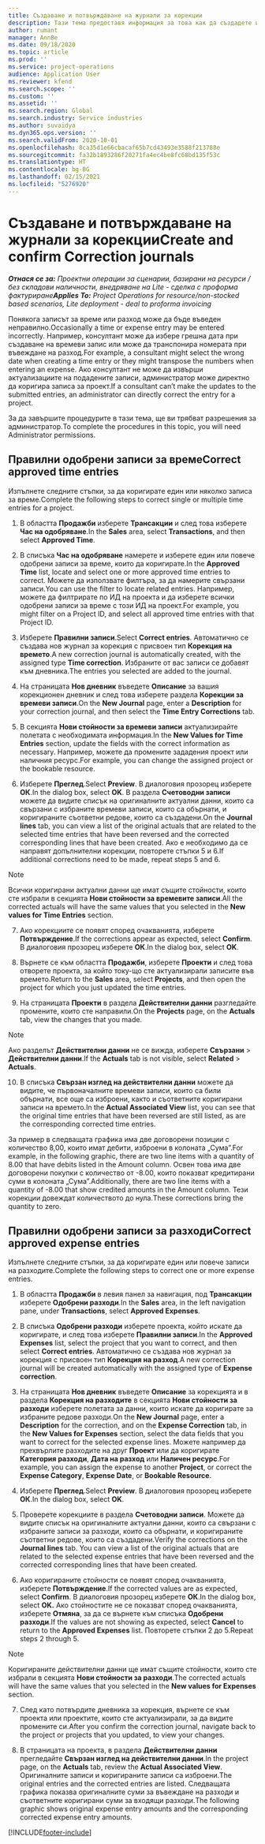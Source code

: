 ```yaml
---
title: Създаване и потвърждаване на журнали за корекции
description: Тази тема предоставя информация за това как да създадете и потвърдите журнал за корекции.
author: rumant
manager: AnnBe
ms.date: 09/18/2020
ms.topic: article
ms.prod: ''
ms.service: project-operations
audience: Application User
ms.reviewer: kfend
ms.search.scope: ''
ms.custom: ''
ms.assetid: ''
ms.search.region: Global
ms.search.industry: Service industries
ms.author: suvaidya
ms.dyn365.ops.version: ''
ms.search.validFrom: 2020-10-01
ms.openlocfilehash: 8ca35d1e66cbacaf65b7cd43493e3588f213788e
ms.sourcegitcommit: fa32b1893286f20271fa4ec4be8fc68bd135f53c
ms.translationtype: HT
ms.contentlocale: bg-BG
ms.lasthandoff: 02/15/2021
ms.locfileid: "5276920"
---
```

# <a name="create-and-confirm-correction-journals"></a><span data-ttu-id="0fe6b-103">Създаване и потвърждаване на журнали за корекции</span><span class="sxs-lookup"><span data-stu-id="0fe6b-103">Create and confirm Correction journals</span></span>

<span data-ttu-id="0fe6b-104">_**Отнася се за:** Проектни операции за сценарии, базирани на ресурси / без складови наличности, внедряване на Lite - сделка с проформа фактуриране_</span><span class="sxs-lookup"><span data-stu-id="0fe6b-104">_**Applies To:** Project Operations for resource/non-stocked based scenarios, Lite deployment - deal to proforma invoicing_</span></span>

<span data-ttu-id="0fe6b-105">Понякога записът за време или разход може да бъде въведен неправилно.</span><span class="sxs-lookup"><span data-stu-id="0fe6b-105">Occasionally a time or expense entry may be entered incorrectly.</span></span> <span data-ttu-id="0fe6b-106">Например, консултант може да избере грешна дата при създаване на времеви запис или може да транспонира номерата при въвеждане на разход.</span><span class="sxs-lookup"><span data-stu-id="0fe6b-106">For example, a consultant might select the wrong date when creating a time entry or they might transpose the numbers when entering an expense.</span></span> <span data-ttu-id="0fe6b-107">Ако консултант не може да извърши актуализациите на подадените записи, администратор може директно да коригира записа за проект.</span><span class="sxs-lookup"><span data-stu-id="0fe6b-107">If a consultant can’t make the updates to the submitted entries, an administrator can directly correct the entry for a project.</span></span>

<span data-ttu-id="0fe6b-108">За да завършите процедурите в тази тема, ще ви трябват разрешения за администратор.</span><span class="sxs-lookup"><span data-stu-id="0fe6b-108">To complete the procedures in this topic, you will need Administrator permissions.</span></span>

## <a name="correct-approved-time-entries"></a><span data-ttu-id="0fe6b-109">Правилни одобрени записи за време</span><span class="sxs-lookup"><span data-stu-id="0fe6b-109">Correct approved time entries</span></span>     

<span data-ttu-id="0fe6b-110">Изпълнете следните стъпки, за да коригирате един или няколко записа за време.</span><span class="sxs-lookup"><span data-stu-id="0fe6b-110">Complete the following steps to correct single or multiple time entries for a project.</span></span>

1. <span data-ttu-id="0fe6b-111">В областта **Продажби** изберете **Трансакции** и след това изберете **Час на одобряване**.</span><span class="sxs-lookup"><span data-stu-id="0fe6b-111">In the **Sales** area, select **Transactions**, and then select **Approved Time**.</span></span> 

2. <span data-ttu-id="0fe6b-112">В списъка **Час на одобряване** намерете и изберете един или повече одобрени записи за време, които да коригирате.</span><span class="sxs-lookup"><span data-stu-id="0fe6b-112">In the **Approved Time** list, locate and select one or more approved time entries to correct.</span></span> <span data-ttu-id="0fe6b-113">Можете да използвате филтъра, за да намерите свързани записи.</span><span class="sxs-lookup"><span data-stu-id="0fe6b-113">You can use the filter to locate related entries.</span></span> <span data-ttu-id="0fe6b-114">Например, можете да филтрирате по ИД на проекта и да изберете всички одобрени записи за време с този ИД на проект.</span><span class="sxs-lookup"><span data-stu-id="0fe6b-114">For example, you might filter on a Project ID, and select all approved time entries with that Project ID.</span></span>

3. <span data-ttu-id="0fe6b-115">Изберете **Правилни записи**.</span><span class="sxs-lookup"><span data-stu-id="0fe6b-115">Select **Correct entries**.</span></span> <span data-ttu-id="0fe6b-116">Автоматично се създава нов журнал за корекция с присвоен тип **Корекция на времето**.</span><span class="sxs-lookup"><span data-stu-id="0fe6b-116">A new correction journal is automatically created, with the assigned type **Time correction**.</span></span> <span data-ttu-id="0fe6b-117">Избраните от вас записи се добавят към дневника.</span><span class="sxs-lookup"><span data-stu-id="0fe6b-117">The entries you selected are added to the journal.</span></span> 

4. <span data-ttu-id="0fe6b-118">На страницата **Нов дневник** въведете **Описание** за вашия корекционен дневник и след това изберете раздела **Корекции за времеви записи**.</span><span class="sxs-lookup"><span data-stu-id="0fe6b-118">On the **New Journal** page, enter a **Description** for your correction journal, and then select the **Time Entry Corrections** tab.</span></span>  

5. <span data-ttu-id="0fe6b-119">В секцията **Нови стойности за времеви записи** актуализирайте полетата с необходимата информация.</span><span class="sxs-lookup"><span data-stu-id="0fe6b-119">In the **New Values for Time Entries** section, update the fields with the correct information as necessary.</span></span> <span data-ttu-id="0fe6b-120">Например, можете да промените зададения проект или наличния ресурс.</span><span class="sxs-lookup"><span data-stu-id="0fe6b-120">For example, you can change the assigned project or the bookable resource.</span></span>

6. <span data-ttu-id="0fe6b-121">Изберете **Преглед**.</span><span class="sxs-lookup"><span data-stu-id="0fe6b-121">Select **Preview**.</span></span> <span data-ttu-id="0fe6b-122">В диалоговия прозорец изберете **ОК**.</span><span class="sxs-lookup"><span data-stu-id="0fe6b-122">In the dialog box, select **OK**.</span></span> <span data-ttu-id="0fe6b-123">В раздела **Счетоводни записи** можете да видите списък на оригиналните актуални данни, които са свързани с избраните времеви записи, които са обърнати, и коригираните съответни редове, които са създадени.</span><span class="sxs-lookup"><span data-stu-id="0fe6b-123">On the **Journal lines** tab, you can view a list of the original actuals that are related to the selected time entries that have been reversed and the corrected corresponding lines that have been created.</span></span> <span data-ttu-id="0fe6b-124">Ако е необходимо да се направят допълнителни корекции, повторете стъпки 5 и 6.</span><span class="sxs-lookup"><span data-stu-id="0fe6b-124">If additional corrections need to be made, repeat steps 5 and 6.</span></span> 

> [!NOTE]
> <span data-ttu-id="0fe6b-125">Всички коригирани актуални данни ще имат същите стойности, които сте избрали в секцията **Нови стойности за времевите записи**.</span><span class="sxs-lookup"><span data-stu-id="0fe6b-125">All the corrected actuals will have the same values that you selected in the **New values for Time Entries** section.</span></span>

7. <span data-ttu-id="0fe6b-126">Ако корекциите се появят според очакванията, изберете **Потвърждение**.</span><span class="sxs-lookup"><span data-stu-id="0fe6b-126">If the corrections appear as expected, select **Confirm**.</span></span> <span data-ttu-id="0fe6b-127">В диалоговия прозорец изберете **ОК**.</span><span class="sxs-lookup"><span data-stu-id="0fe6b-127">In the dialog box, select **OK**.</span></span>

8. <span data-ttu-id="0fe6b-128">Върнете се към областта **Продажби**, изберете **Проекти** и след това отворете проекта, за който току-що сте актуализирали записите във времето.</span><span class="sxs-lookup"><span data-stu-id="0fe6b-128">Return to the **Sales** area, select **Projects**, and then open the project for which you just updated the time entries.</span></span> 

9. <span data-ttu-id="0fe6b-129">На страницата **Проекти** в раздела **Действителни данни** разгледайте промените, които сте направили.</span><span class="sxs-lookup"><span data-stu-id="0fe6b-129">On the **Projects** page, on the **Actuals** tab, view the changes that you made.</span></span> 

> [!NOTE]
> <span data-ttu-id="0fe6b-130">Ако разделът **Действителни данни** не се вижда, изберете **Свързани** > **Действителни данни**.</span><span class="sxs-lookup"><span data-stu-id="0fe6b-130">If the **Actuals** tab is not visible, select **Related** > **Actuals**.</span></span>  

10. <span data-ttu-id="0fe6b-131">В списъка **Свързан изглед на действителни данни** можете да видите, че първоначалните времеви записи, които са били обърнати, все още са изброени, както и съответните коригирани записи на времето.</span><span class="sxs-lookup"><span data-stu-id="0fe6b-131">In the **Actual Associated View** list, you can see that the original time entries that have been reversed are still listed, as are the corresponding corrected time entries.</span></span> 

<span data-ttu-id="0fe6b-132">За пример в следващата графика има две договорени позиции с количество 8,00, които имат дебити, изброени в колоната „Сума”.</span><span class="sxs-lookup"><span data-stu-id="0fe6b-132">For example, in the following graphic, there are two line items with a quantity of 8.00 that have debits listed in the Amount column.</span></span> <span data-ttu-id="0fe6b-133">Освен това има две договорени покупки с количество от -8.00, които показват кредитирани суми в колоната „Сума”.</span><span class="sxs-lookup"><span data-stu-id="0fe6b-133">Additionally, there are two line items with a quantity of -8.00 that show credited amounts in the Amount column.</span></span> <span data-ttu-id="0fe6b-134">Тези корекции довеждат количеството до нула.</span><span class="sxs-lookup"><span data-stu-id="0fe6b-134">These corrections bring the quantity to zero.</span></span>

 
## <a name="correct-approved-expense-entries"></a><span data-ttu-id="0fe6b-135">Правилни одобрени записи за разходи</span><span class="sxs-lookup"><span data-stu-id="0fe6b-135">Correct approved expense entries</span></span>

<span data-ttu-id="0fe6b-136">Изпълнете следните стъпки, за да коригирате един или повече записи на разходите.</span><span class="sxs-lookup"><span data-stu-id="0fe6b-136">Complete the following steps to correct one or more expense entries.</span></span> 

1. <span data-ttu-id="0fe6b-137">В областта **Продажби** в левия панел за навигация, под **Трансакции** изберете **Одобрени разходи**.</span><span class="sxs-lookup"><span data-stu-id="0fe6b-137">In the **Sales** area, in the left navigation pane, under **Transactions**, select **Approved Expenses**.</span></span>

2. <span data-ttu-id="0fe6b-138">В списъка **Одобрени разходи** изберете проекта, който искате да коригирате, и след това изберете **Правилни записи**.</span><span class="sxs-lookup"><span data-stu-id="0fe6b-138">In the **Approved Expenses** list, select the project that you want to correct, and then select **Correct entries**.</span></span> <span data-ttu-id="0fe6b-139">Автоматично се създава нов журнал за корекция с присвоен тип **Корекция на разход**.</span><span class="sxs-lookup"><span data-stu-id="0fe6b-139">A new correction journal will be created automatically with the assigned type of **Expense correction**.</span></span> 

3. <span data-ttu-id="0fe6b-140">На страницата **Нов дневник** въведете **Описание** за корекцията и в раздела **Корекция на разходите** в секцията **Нови стойности за разходи** изберете полетата за данни, които искате да коригирате за избраните редове разходи.</span><span class="sxs-lookup"><span data-stu-id="0fe6b-140">On the **New Journal** page, enter a **Description** for the correction, and on the **Expense Correction** tab, in the **New Values for Expenses** section, select the data fields that you want to correct for the selected expense lines.</span></span> <span data-ttu-id="0fe6b-141">Можете например да прехвърлите разходите на друг **Проект** или да коригирате **Категория разходи**, **Дата на разход** или **Наличен ресурс**.</span><span class="sxs-lookup"><span data-stu-id="0fe6b-141">For example, you can assign the expense to another **Project**, or correct the **Expense Category**, **Expense Date**, or **Bookable Resource**.</span></span>

4. <span data-ttu-id="0fe6b-142">Изберете **Преглед**.</span><span class="sxs-lookup"><span data-stu-id="0fe6b-142">Select **Preview**.</span></span> <span data-ttu-id="0fe6b-143">В диалоговия прозорец изберете **ОК**.</span><span class="sxs-lookup"><span data-stu-id="0fe6b-143">In the dialog box, select **OK**.</span></span> 

5. <span data-ttu-id="0fe6b-144">Проверете корекциите в раздела **Счетоводни записи**. Можете да видите списък на оригиналните актуални данни, които са свързани с избраните записи за разходи, които са обърнати, и коригираните съответни редове, които са създадени.</span><span class="sxs-lookup"><span data-stu-id="0fe6b-144">Verify the corrections on the **Journal lines** tab. You can view a list of the original actuals that are related to the selected expense entries that have been reversed and the corrected corresponding lines that have been created.</span></span>

6. <span data-ttu-id="0fe6b-145">Ако коригираните стойности се появят според очакванията, изберете **Потвърждение**.</span><span class="sxs-lookup"><span data-stu-id="0fe6b-145">If the corrected values are as expected, select **Confirm**.</span></span> <span data-ttu-id="0fe6b-146">В диалоговия прозорец изберете **ОК**.</span><span class="sxs-lookup"><span data-stu-id="0fe6b-146">In the dialog box, select **OK.**</span></span> <span data-ttu-id="0fe6b-147">Ако стойностите не се показват според очакванията, изберете **Отмяна**, за да се върнете към списъка **Одобрени разходи**.</span><span class="sxs-lookup"><span data-stu-id="0fe6b-147">If the values are not showing as expected, select **Cancel** to return to the **Approved Expenses** list.</span></span> <span data-ttu-id="0fe6b-148">Повторете стъпки 2 до 5.</span><span class="sxs-lookup"><span data-stu-id="0fe6b-148">Repeat steps 2 through 5.</span></span> 

> [!NOTE]
> <span data-ttu-id="0fe6b-149">Коригираните действителни данни ще имат същите стойности, които сте избрали в секцията **Нови стойности за разходи**.</span><span class="sxs-lookup"><span data-stu-id="0fe6b-149">The corrected actuals will have the same values that you selected in the **New values for Expenses** section.</span></span>

7. <span data-ttu-id="0fe6b-150">След като потвърдите дневника за корекция, върнете се към проекта или проектите, които сте актуализирали, за да видите промените си.</span><span class="sxs-lookup"><span data-stu-id="0fe6b-150">After you confirm the correction journal, navigate back to the project or projects that you updated, to view your changes.</span></span>  

8. <span data-ttu-id="0fe6b-151">В страницата на проекта, в раздела **Действителни данни** прегледайте **Свързан изглед на действителни данни**.</span><span class="sxs-lookup"><span data-stu-id="0fe6b-151">In the project page, on the **Actuals** tab, review the **Actual Associated View**.</span></span> <span data-ttu-id="0fe6b-152">Оригиналните записи и коригираните записи са изброени.</span><span class="sxs-lookup"><span data-stu-id="0fe6b-152">The original entries and the corrected entries are listed.</span></span> <span data-ttu-id="0fe6b-153">Следващата графика показва оригиналните суми за въвеждане на разходи и съответните коригирани суми за входящи разходи.</span><span class="sxs-lookup"><span data-stu-id="0fe6b-153">The following graphic shows original expense entry amounts and the corresponding corrected expense entry amounts.</span></span> 




[!INCLUDE[footer-include](../includes/footer-banner.md)]